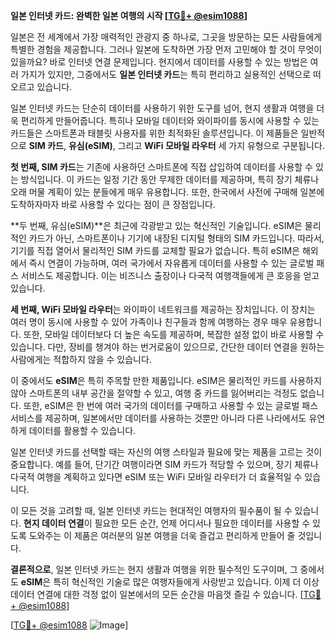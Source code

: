 **일본 인터넷 카드: 완벽한 일본 여행의 시작 [[TG💪+ @esim1088](https://t.me/s/esim1088)]**

일본은 전 세계에서 가장 매력적인 관광지 중 하나로, 그곳을 방문하는 모든 사람들에게 특별한 경험을 제공합니다. 그러나 일본에 도착하면 가장 먼저 고민해야 할 것이 무엇이 있을까요? 바로 인터넷 연결 문제입니다. 현지에서 데이터를 사용할 수 있는 방법은 여러 가지가 있지만, 그중에서도 **일본 인터넷 카드**는 특히 편리하고 실용적인 선택으로 떠오르고 있습니다.

일본 인터넷 카드는 단순히 데이터를 사용하기 위한 도구를 넘어, 현지 생활과 여행을 더욱 편리하게 만들어줍니다. 특히나 모바일 데이터와 와이파이를 동시에 사용할 수 있는 카드들은 스마트폰과 태블릿 사용자를 위한 최적화된 솔루션입니다. 이 제품들은 일반적으로 **SIM 카드**, **유심(eSIM)**, 그리고 **WiFi 모바일 라우터** 세 가지 유형으로 구분됩니다.

**첫 번째, SIM 카드**는 기존에 사용하던 스마트폰에 직접 삽입하여 데이터를 사용할 수 있는 방식입니다. 이 카드는 일정 기간 동안 무제한 데이터를 제공하며, 특히 장기 체류나 오래 머물 계획이 있는 분들에게 매우 유용합니다. 또한, 한국에서 사전에 구매해 일본에 도착하자마자 바로 사용할 수 있다는 점이 큰 장점입니다.

**두 번째, 유심(eSIM)**은 최근에 각광받고 있는 혁신적인 기술입니다. eSIM은 물리적인 카드가 아닌, 스마트폰이나 기기에 내장된 디지털 형태의 SIM 카드입니다. 따라서, 기기를 직접 열어서 물리적인 SIM 카드를 교체할 필요가 없습니다. 특히 eSIM은 해외에서 즉시 연결이 가능하며, 여러 국가에서 자유롭게 데이터를 사용할 수 있는 글로벌 패스 서비스도 제공합니다. 이는 비즈니스 출장이나 다국적 여행객들에게 큰 호응을 얻고 있습니다.

**세 번째, WiFi 모바일 라우터**는 와이파이 네트워크를 제공하는 장치입니다. 이 장치는 여러 명이 동시에 사용할 수 있어 가족이나 친구들과 함께 여행하는 경우 매우 유용합니다. 또한, 모바일 데이터보다 더 높은 속도를 제공하며, 복잡한 설정 없이 바로 사용할 수 있습니다. 다만, 장비를 챙겨야 하는 번거로움이 있으므로, 간단한 데이터 연결을 원하는 사람에게는 적합하지 않을 수 있습니다.

이 중에서도 **eSIM**은 특히 주목할 만한 제품입니다. eSIM은 물리적인 카드를 사용하지 않아 스마트폰의 내부 공간을 절약할 수 있고, 여행 중 카드를 잃어버리는 걱정도 없습니다. 또한, eSIM은 한 번에 여러 국가의 데이터를 구매하고 사용할 수 있는 글로벌 패스 서비스를 제공하며, 일본에서만 데이터를 사용하는 것뿐만 아니라 다른 나라에서도 유연하게 데이터를 활용할 수 있습니다.

일본 인터넷 카드를 선택할 때는 자신의 여행 스타일과 필요에 맞는 제품을 고르는 것이 중요합니다. 예를 들어, 단기간 여행이라면 SIM 카드가 적당할 수 있으며, 장기 체류나 다국적 여행을 계획하고 있다면 eSIM 또는 WiFi 모바일 라우터가 더 효율적일 수 있습니다.

이 모든 것을 고려할 때, 일본 인터넷 카드는 현대적인 여행자의 필수품이 될 수 있습니다. **현지 데이터 연결**이 필요한 모든 순간, 언제 어디서나 필요한 데이터를 사용할 수 있도록 도와주는 이 제품은 여러분의 일본 여행을 더욱 즐겁고 편리하게 만들어 줄 것입니다.

**결론적으로**, 일본 인터넷 카드는 현지 생활과 여행을 위한 필수적인 도구이며, 그 중에서도 **eSIM**은 특히 혁신적인 기술로 많은 여행자들에게 사랑받고 있습니다. 이제 더 이상 데이터 연결에 대한 걱정 없이 일본에서의 모든 순간을 마음껏 즐길 수 있습니다. [[TG💪+ @esim1088](https://t.me/s/esim1088)]

[[TG💪+ @esim1088](https://t.me/s/esim1088) ![Image](https://i.postimg.cc/Y0z9fWf4/image.png)]